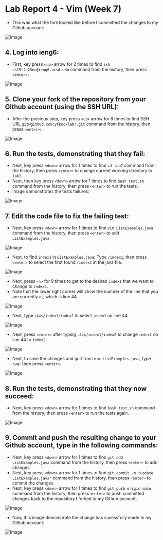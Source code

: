 # Lab Report 4 - Vim (Week 7)

- This was what the fork looked like before I committed the changes to my Github account:

![Image](originfork.png)


## 4. Log into ieng6:
- First, key press `<up>` arrow for 2 times to find `ssh cs15lfa23nn@ieng6.ucsd.edu` command from the history, then press `<enter>`:

![Image](step4.png)


## 5. Clone your fork of the repository from your Github account (using the SSH URL):
- After the previous step, key press `<up>` arrow for 8 times to find SSH URL `git@github.com:yfkuo/lab7.git` command from the history, then press `<enter>`:

![Image](step5.png)


## 6. Run the tests, demonstrating that they fail:
- Next, key press `<down>` arrow for 1 times to find `cd lab7` command from the history, then press `<enter>` to change current working directory to `lab7`.
- Next, then key press `<down>` arrow for 1 times to find `bash test.sh` command from the history, then press `<enter>` to run the tests.
- Image demonstrates the tests failures:

![Image](step6.png)


## 7. Edit the code file to fix the failing test:

- Next, key press `<down>` arrow for 1 times to find `vim ListExamples.java` command from the history, then press `<enter>` to edit `ListExamples.java`.

![Image](step7.1.png)


- Next, to find `index1` in `ListExamples.java`: Type `/index1`, then press `<enter>` to select the first found `/index1` in the java file.

![Image](step7.2.png)


- Next, press `<n>` for 9 times to get to the desired `index1` that we want to change to `index2`.
- Note that the lower right corner will show the number of the line that you are currently at, which is line 44.

![Image](step7.3.png)


- Next, type `:44s/index1/index2` to select `index1` on line 44.

![Image](step7.4.png)


- Next, press `<enter>` after typing `:44s/index1/index2` to change `index1` on line 44 to `index2`.

![Image](step7.5.png)


- Next, to save the changes and quit from `vim ListExamples.java`, type `:wq!` then press `<enter>`.

![Image](step7.6.png)


## 8. Run the tests, demonstrating that they now succeed:
- Next, key press `<down>` arrow for 1 times to find `bash test.sh` command from the history, then press `<enter>` to run the tests again.

![Image](step8.png)


## 9. Commit and push the resulting change to your Github account, type in the following commands:
- Next, key press `<down>` arrow for 1 times to find `git add ListExamples.java` command from the history, then press `<enter>` to add changes.
- Next, key press `<down>` arrow for 1 times to find `git commit -m "update ListExamples.java"` command from the history, then press `<enter>` to commit the changes.
- Next, key press `<down>` arrow for 1 times to find `git push origin main` command from the history, then press `<enter>` to push committed changes back to the repository I forked to my Github account.

![Image](step9.1.png)

- Now, this image demonstrate the change has sucessfully made to my Github account:

![Image](step9.2.png)


  
